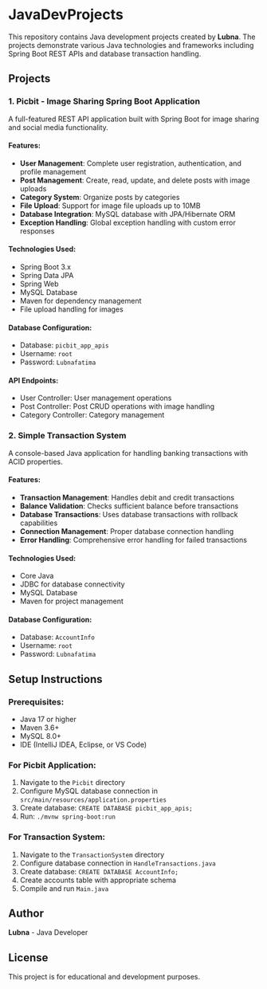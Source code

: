 # JavaDevProjects

This repository contains Java development projects created by **Lubna**. The projects demonstrate various Java technologies and frameworks including Spring Boot REST APIs and database transaction handling.

## Projects

### 1. Picbit - Image Sharing Spring Boot Application

A full-featured REST API application built with Spring Boot for image sharing and social media functionality.

#### Features:
- **User Management**: Complete user registration, authentication, and profile management
- **Post Management**: Create, read, update, and delete posts with image uploads
- **Category System**: Organize posts by categories
- **File Upload**: Support for image file uploads up to 10MB
- **Database Integration**: MySQL database with JPA/Hibernate ORM
- **Exception Handling**: Global exception handling with custom error responses

#### Technologies Used:
- Spring Boot 3.x
- Spring Data JPA
- Spring Web
- MySQL Database
- Maven for dependency management
- File upload handling for images

#### Database Configuration:
- Database: `picbit_app_apis`
- Username: `root`
- Password: `Lubnafatima`

#### API Endpoints:
- User Controller: User management operations
- Post Controller: Post CRUD operations with image handling
- Category Controller: Category management

### 2. Simple Transaction System

A console-based Java application for handling banking transactions with ACID properties.

#### Features:
- **Transaction Management**: Handles debit and credit transactions
- **Balance Validation**: Checks sufficient balance before transactions
- **Database Transactions**: Uses database transactions with rollback capabilities
- **Connection Management**: Proper database connection handling
- **Error Handling**: Comprehensive error handling for failed transactions

#### Technologies Used:
- Core Java
- JDBC for database connectivity
- MySQL Database
- Maven for project management

#### Database Configuration:
- Database: `AccountInfo`
- Username: `root`
- Password: `Lubnafatima`

## Setup Instructions

### Prerequisites:
- Java 17 or higher
- Maven 3.6+
- MySQL 8.0+
- IDE (IntelliJ IDEA, Eclipse, or VS Code)

### For Picbit Application:
1. Navigate to the `Picbit` directory
2. Configure MySQL database connection in `src/main/resources/application.properties`
3. Create database: `CREATE DATABASE picbit_app_apis;`
4. Run: `./mvnw spring-boot:run`

### For Transaction System:
1. Navigate to the `TransactionSystem` directory
2. Configure database connection in `HandleTransactions.java`
3. Create database: `CREATE DATABASE AccountInfo;`
4. Create accounts table with appropriate schema
5. Compile and run `Main.java`

## Author

**Lubna** - Java Developer

## License

This project is for educational and development purposes.
